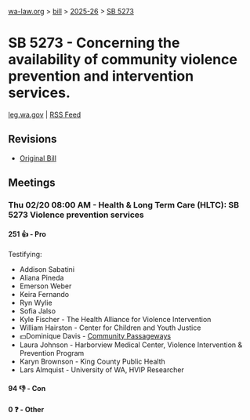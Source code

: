 [wa-law.org](/) > [bill](/bill/) > [2025-26](/bill/2025-26/) > [SB 5273](/bill/2025-26/sb/5273/)

# SB 5273 - Concerning the availability of community violence prevention and intervention services.
[leg.wa.gov](https://app.leg.wa.gov/billsummary?BillNumber=5273&Year=2025&Initiative=false) | [RSS Feed](./rss.xml)

## Revisions
* [Original Bill](1/)

## Meetings
### Thu 02/20 08:00 AM - Health & Long Term Care (HLTC): SB 5273 Violence prevention services
#### 251 👍 - Pro
Testifying:
* Addison Sabatini
* Aliana Pineda
* Emerson Weber
* Keira Fernando
* Ryn Wylie
* Sofia Jalso
* Kyle Fischer - The Health Alliance for Violence Intervention
* William Hairston - Center for Children and Youth Justice
* 💵Dominique Davis - [Community Passageways](/org/community_passageways/)
* Laura Johnson - Harborview Medical Center, Violence Intervention & Prevention Program
* Karyn Brownson - King County Public Health
* Lars Almquist - University of WA, HVIP Researcher

#### 94 👎 - Con

#### 0 ❓ - Other
